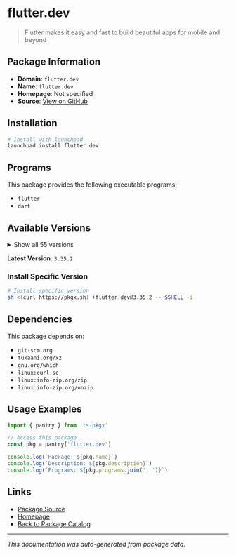 # flutter.dev

> Flutter makes it easy and fast to build beautiful apps for mobile and beyond

## Package Information

- **Domain**: `flutter.dev`
- **Name**: `flutter.dev`
- **Homepage**: Not specified
- **Source**: [View on GitHub](https://github.com/pkgxdev/pantry/tree/main/projects/flutter.dev/package.yml)

## Installation

```bash
# Install with launchpad
launchpad install flutter.dev
```

## Programs

This package provides the following executable programs:

- `flutter`
- `dart`

## Available Versions

<details>
<summary>Show all 55 versions</summary>

- `3.35.2`, `3.35.1`, `3.35.0`, `3.32.8`, `3.32.7`
- `3.32.6`, `3.32.5`, `3.32.4`, `3.32.3`, `3.32.2`
- `3.32.1`, `3.32.0`, `3.29.3`, `3.29.2`, `3.29.1`
- `3.29.0`, `3.27.4`, `3.27.3`, `3.27.2`, `3.27.1`
- `3.27.0`, `3.24.5`, `3.24.4`, `3.24.3`, `3.24.2`
- `3.24.1`, `3.24.0`, `3.22.3`, `3.22.2`, `3.22.1`
- `3.22.0`, `3.19.6`, `3.19.5`, `3.19.4`, `3.19.3`
- `3.19.2`, `3.19.1`, `3.19.0`, `3.16.9`, `3.16.8`
- `3.16.7`, `3.16.6`, `3.16.5`, `3.16.4`, `3.16.3`
- `3.16.2`, `3.16.1`, `3.16.0`, `3.13.9`, `3.13.8`
- `3.13.7`, `3.13.6`, `3.13.5`, `3.13.4`, `3.13.3`

</details>

**Latest Version**: `3.35.2`

### Install Specific Version

```bash
# Install specific version
sh <(curl https://pkgx.sh) +flutter.dev@3.35.2 -- $SHELL -i
```

## Dependencies

This package depends on:

- `git-scm.org`
- `tukaani.org/xz`
- `gnu.org/which`
- `linux:curl.se`
- `linux:info-zip.org/zip`
- `linux:info-zip.org/unzip`

## Usage Examples

```typescript
import { pantry } from 'ts-pkgx'

// Access this package
const pkg = pantry['flutter.dev']

console.log(`Package: ${pkg.name}`)
console.log(`Description: ${pkg.description}`)
console.log(`Programs: ${pkg.programs.join(', ')}`)
```

## Links

- [Package Source](https://github.com/pkgxdev/pantry/tree/main/projects/flutter.dev/package.yml)
- [Homepage](#)
- [Back to Package Catalog](../../package-catalog.md)

---

*This documentation was auto-generated from package data.*

